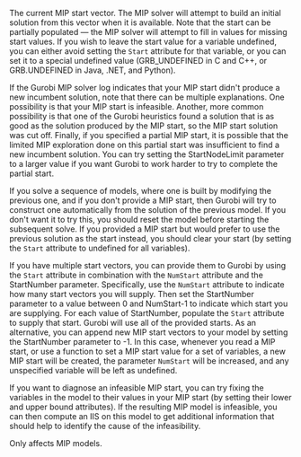 The current MIP start vector. The MIP solver will attempt to build an initial solution from this vector when it is
available. Note that the start can be partially populated — the MIP solver will attempt to fill in values for missing
start values. If you wish to leave the start value for a variable undefined, you can either avoid setting the `Start`
attribute for that variable, or you can set it to a special undefined value (GRB_UNDEFINED in C and C++, or
GRB.UNDEFINED in Java, .NET, and Python).

If the Gurobi MIP solver log indicates that your MIP start didn't produce a new incumbent solution, note that there can
be multiple explanations. One possibility is that your MIP start is infeasible. Another, more common possibility is that
one of the Gurobi heuristics found a solution that is as good as the solution produced by the MIP start, so the MIP
start solution was cut off. Finally, if you specified a partial MIP start, it is possible that the limited MIP
exploration done on this partial start was insufficient to find a new incumbent solution. You can try setting the
StartNodeLimit parameter to a larger value if you want Gurobi to work harder to try to complete the partial start.

If you solve a sequence of models, where one is built by modifying the previous one, and if you don't provide a MIP
start, then Gurobi will try to construct one automatically from the solution of the previous model. If you don't want it
to try this, you should reset the model before starting the subsequent solve. If you provided a MIP start but would
prefer to use the previous solution as the start instead, you should clear your start (by setting the `Start` attribute
to undefined for all variables).

If you have multiple start vectors, you can provide them to Gurobi by using the `Start` attribute in combination with
the `NumStart` attribute and the StartNumber parameter. Specifically, use the `NumStart` attribute to indicate how many
start vectors you will supply. Then set the StartNumber parameter to a value between 0 and NumStart-1 to indicate which
start you are supplying. For each value of StartNumber, populate the `Start` attribute to supply that start. Gurobi will
use all of the provided starts. As an alternative, you can append new MIP start vectors to your model by setting the
StartNumber parameter to -1. In this case, whenever you read a MIP start, or use a function to set a MIP start value for
a set of variables, a new MIP start will be created, the parameter `NumStart` will be increased, and any unspecified
variable will be left as undefined.

If you want to diagnose an infeasible MIP start, you can try fixing the variables in the model to their values in your
MIP start (by setting their lower and upper bound attributes). If the resulting MIP model is infeasible, you can then
compute an IIS on this model to get additional information that should help to identify the cause of the infeasibility.

Only affects MIP models.